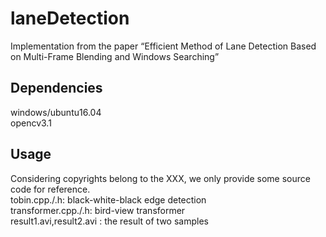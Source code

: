 # laneDetection
Implementation from the paper “Efficient Method of Lane Detection Based on Multi-Frame Blending and Windows Searching”

## Dependencies
windows/ubuntu16.04<br>
opencv3.1<br>

## Usage
Considering copyrights belong to the XXX, we only provide some source code for reference.<br>
tobin.cpp./.h:                   black-white-black edge detection<br>
transformer.cpp./.h:             bird-view transformer<br>
result1.avi,result2.avi :        the result of two samples<br>
